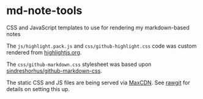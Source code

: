 # md-note-tools

CSS and JavaScript templates to use for rendering my markdown-based notes

The `js/highlight.pack.js` and `css/github-highlight.css` code was custom
rendered from [highlightjs.org][1].

The `css/github-markdown.css` stylesheet was based upon
[sindreshorhus/github-markdown-css][2].

The static CSS and JS files are being served via [MaxCDN][3].  See [rawgit][4]
for details on setting this up.

[1]: https://highlightjs.org/download/
[2]: https://github.com/sindresorhus/github-markdown-css
[3]: http://www.maxcdn.com/
[4]: http://rawgit.com/
